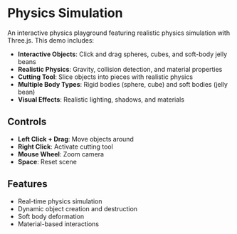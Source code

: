 # Physics Simulation

An interactive physics playground featuring realistic physics simulation with Three.js. This demo includes:

- **Interactive Objects**: Click and drag spheres, cubes, and soft-body jelly beans
- **Realistic Physics**: Gravity, collision detection, and material properties
- **Cutting Tool**: Slice objects into pieces with realistic physics
- **Multiple Body Types**: Rigid bodies (sphere, cube) and soft bodies (jelly bean)
- **Visual Effects**: Realistic lighting, shadows, and materials

## Controls
- **Left Click + Drag**: Move objects around
- **Right Click**: Activate cutting tool
- **Mouse Wheel**: Zoom camera
- **Space**: Reset scene

## Features
- Real-time physics simulation
- Dynamic object creation and destruction
- Soft body deformation
- Material-based interactions